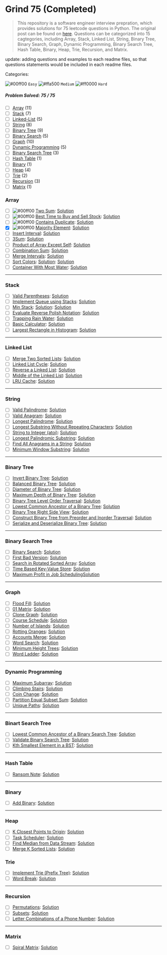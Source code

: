 # Grind 75 (Completed)

> This repository is a software engineer interview prepration, which provides solutions for 75 leetcode questions in Python. The original post can be found on [here](https://www.techinterviewhandbook.org/grind75?grouping=topics&order=difficulty&hours=8). Questions can be categorized into 15 cagtegories, including Array, Stack, Linked List, String, Binary Tree, Binary Search, Graph, Dynamic Programming, Binary Search Tree, Hash Table, Binary, Heap, Trie, Recursion, and Matrix.

update: adding questions and examples to each readme files, so that questions statements would be included in each readme files.

Categories:

![#00ff00](https://placehold.co/1x1/00ff00/00ff00.png) `Easy` 
![#ffa500](https://placehold.co/1x1/ffa500/ffa500.png) `Medium` 
![#ff0000](https://placehold.co/1x1/ff0000/ff0000.png) `Hard` 

##### Problem Solved: 75 / 75

-   [ ] [Array](#array) (11)
-   [ ] [Stack](#stack) (7)
-   [ ] [Linked-List](#linked-list) (5)
-   [ ] [String](#string) (8)
-   [ ] [Binary Tree](#binary-tree) (9)
-   [ ] [Binary Search](#binary-search-tree) (5)
-   [ ] [Graph](#graph) (10)
-   [ ] [Dynamic Programming](#dynamic-programming) (5)
-   [ ] [Binary Search Tree](#binary-search-tree) (3)
-   [ ] [Hash Table](#hash-table) (1)
-   [ ] [Binary](#binary) (1)
-   [ ] [Heap](#heap) (4)
-   [ ] [Trie](#trie) (2)
-   [ ] [Recursion](#recursion) (3)
-   [ ] [Matrix](#matrix) (1)

### Array

-   [ ] ![#00ff00](https://placehold.co/1x1/00ff00/00ff00.png) [Two Sum](https://leetcode.com/problems/two-sum): [Solution](/Array/1-TwoSum)
-   [ ] ![#00ff00](https://placehold.co/1x1/00ff00/00ff00.png) [Best Time to Buy and Sell Stock](https://leetcode.com/problems/best-time-to-buy-and-sell-stock): [Solution](/Array/121-BestTimetoBuyandSellStock/) 
-   [ ] ![#00ff00](https://placehold.co/1x1/00ff00/00ff00.png) [Contains Duplicate](https://leetcode.com/problems/contains-duplicate): [Solution](/Array/217-ContainsDuplicate/)
-   [x] ![#00ff00](https://placehold.co/1x1/00ff00/00ff00.png) [Majority Element](https://leetcode.com/problems/majority-element): [Solution](/Array/169-MajorityElement/)
-   [ ] [Insert Interval](https://leetcode.com/problems/insert-interval): [Solution](/Array/57-InsertInterval/)
-   [ ] [3Sum](https://leetcode.com/problems/3sum/): [Solution](/Array/15-3Sum/)
-   [ ] [Product of Array Except Self](https://leetcode.com/problems/product-of-array-except-self): [Solution](/Array/238-ProductofArrayExceptSelf/)
-   [ ] [Combination Sum](https://leetcode.com/problems/combination-sum): [Solution](/Array/39-CombinationSum/)
-   [ ] [Merge Intervals](https://leetcode.com/problems/merge-intervals): [Solution](/Array/56-MergeIntervals/)
-   [ ] [Sort Colors](https://leetcode.com/problems/sort-colors): [Solution](/Array/75-SortColors/): [Solution](/Array/75-SortColors/)
-   [ ] [Container With Most Water](https://leetcode.com/problems/container-with-most-water): [Solution](/Array/11-ContainerWithMostWater/)

---

### Stack

-   [ ] [Valid Parentheses](https://leetcode.com/problems/valid-parentheses): [Solution](/Stack/20-ValidParentheses/)
-   [ ] [Implement Queue using Stacks](https://leetcode.com/problems/implement-queue-using-stacks): [Solution](/Stack/232-ImplementQueueusingStacks/)
-   [ ] [Min Stack](https://leetcode.com/problems/min-stack): [Solution](/Stack/232-ImplementQueueusingStacks/): [Solution](/Stack/155-MinStack/)
-   [ ] [Evaluate Reverse Polish Notation](https://leetcode.com/problems/evaluate-reverse-polish-notation): [Solution](/Stack/150-EvaluateReversePolishNotation/)
-   [ ] [Trapping Rain Water](https://leetcode.com/problems/trapping-rain-water): [Solution](/Stack/42-TrappingRainWater/)
-   [ ] [Basic Calculator](https://leetcode.com/problems/basic-calculator): [Solution](/Stack/224-BasicCalculator/)
-   [ ] [Largest Rectangle in Histogram](https://leetcode.com/problems/largest-rectangle-in-histogram): [Solution](/Stack/84-LargestRectangleinHistogram/)

---

### Linked List

-   [ ] [Merge Two Sorted Lists](https://leetcode.com/problems/merge-two-sorted-lists): [Solution](/Linked%20List/21-MergeTwoSortedLists/)
-   [ ] [Linked List Cycle](https://leetcode.com/problems/linked-list-cycle): [Solution](/Linked%20List/141-LinkedListCycle/)
-   [ ] [Reverse a Linked List](https://leetcode.com/problems/reverse-linked-list): [Solution](/Linked%20List/206-Reverse-Linked-List/)
-   [ ] [Middle of the Linked List](https://leetcode.com/problems/remove-nth-node-from-end-of-list): [Solution](/Linked%20List/876-MiddleoftheLinkedList/)
-   [ ] [LRU Cache](https://leetcode.com/problems/reorder-list): [Solution](/Linked%20List/146-LRUCache/)

---

### String

-   [ ] [Valid Palindrome](https://leetcode.com/problems/valid-palindrome): [Solution](/String/125-ValidPalindrome/)
-   [ ] [Valid Anagram](https://leetcode.com/problems/valid-anagram): [Solution](/String/242-ValidAnagram/)
-   [ ] [Longest Palindrome](https://leetcode.com/problems/longest-palindrome): [Solution](/String/409-LongestPalindrome/)
-   [ ] [Longest Substring Without Repeating Characters](https://leetcode.com/problems/longest-substring-without-repeating-characters): [Solution](/String/3-LongestSubstringWithoutRepeatingCharacters/)
-   [ ] [String to Integer (atoi)](https://leetcode.com/problems/string-to-integer-atoi): [Solution](</String/8-StringtoInteger(atoi)/>)
-   [ ] [Longest Palindromic Substring](https://leetcode.com/problems/longest-palindromic-substring): [Solution](/String/5-LongestPalindromicSubstring/)
-   [ ] [Find All Anagrams in a String](https://leetcode.com/problems/find-all-anagrams-in-a-string): [Solution](/String/438-FindAllAnagramsinaString/)
-   [ ] [Minimum Window Substring](https://leetcode.com/problems/minimum-window-substring): [Solution](/String/76-MinimumWindowSubstring/)

---

### Binary Tree

-   [ ] [Invert Binary Tree](https://leetcode.com/problems/invert-binary-tree): [Solution](/Binary%20Tree/226-InvertBinaryTree/)
-   [ ] [Balanced Binary Tree](https://leetcode.com/problems/balanced-binary-tree): [Solution](/Binary%20Tree/110-BalancedBinaryTree/)
-   [ ] [Diameter of Binary Tree](https://leetcode.com/problems/diameter-of-binary-tree): [Solution](/Binary%20Tree/543-DiameterofBinaryTree/)
-   [ ] [Maximum Depth of Binary Tree](https://leetcode.com/problems/maximum-depth-of-binary-tree): [Solution](/Binary%20Tree/104-MaximumDepthofBinaryTree/)
-   [ ] [Binary Tree Level Order Traversal](https://leetcode.com/problems/binary-tree-level-order-traversal): [Solution](/Binary%20Tree/102-BinaryTreeLevelOrderTraversal/)
-   [ ] [Lowest Common Ancestor of a Binary Tree](https://leetcode.com/problems/lowest-common-ancestor-of-a-binary-tree): [Solution](/Binary%20Tree/236-LowestCommonAncestorofaBinaryTree/)
-   [ ] [Binary Tree Right Side View](https://leetcode.com/problems/binary-tree-right-side-view): [Solution](/Binary%20Tree/199-BinaryTreeRightSideView/)
-   [ ] [Construct Binary Tree from Preorder and Inorder Traversal](https://leetcode.com/problems/construct-binary-tree-from-preorder-and-inorder-traversal): [Solution](/Binary%20Tree/105-ConstructBinaryTreefromPreorderandInorderTraversal/)
-   [ ] [Serialize and Deserialize Binary Tree](https://leetcode.com/problems/serialize-and-deserialize-binary-tree): [Solution](/Binary%20Tree/297-SerializeandDeserializeBinaryTree/)

---

### Binary Search Tree

-   [ ] [Binary Search](https://leetcode.com/problems/binary-search): [Solution](/Binary%20Search/704-BinarySearch/)
-   [ ] [First Bad Version](https://leetcode.com/problems/first-bad-version): [Solution](/Binary%20Search/278-FirstBadVersion/)
-   [ ] [Search in Rotated Sorted Array](https://leetcode.com/problems/search-in-rotated-sorted-array): [Solution](/Binary%20Search/33-SearchinRotatedSortedArray/)
-   [ ] [Time Based Key-Value Store](https://leetcode.com/problems/time-based-key-value-store): [Solution](/Binary%20Search/981-TimeBasedKey-ValueStore/)
-   [ ] [Maximum Profit in Job Scheduling](https://leetcode.com/problems/maximum-profit-in-job-scheduling)[Solution](/Binary%20Search/1235-MaximumProfitinJobScheduling/)

---

### Graph

-   [ ] [Flood Fill](https://leetcode.com/problems/flood-fill): [Solution](/Graph/733-FloodFill/)
-   [ ] [01 Matrix](https://leetcode.com/problems/01-matrix): [Solution](/Graph/542-01Matrix/)
-   [ ] [Clone Graph](https://leetcode.com/problems/clone-graph): [Solution](/Graph/133-CloneGraph/)
-   [ ] [Course Schedule](https://leetcode.com/problems/course-schedule): [Solution](/Graph/207-CourseSchedule/)
-   [ ] [Number of Islands](https://leetcode.com/problems/number-of-islands): [Solution](/Graph/200-NumberofIslands/)
-   [ ] [Rotting Oranges](https://leetcode.com/problems/rotting-oranges): [Solution](/Graph/994-RottingOranges/)
-   [ ] [Accounts Merge](https://leetcode.com/problems/accounts-merge): [Solution](/Graph/721-AccountsMerge/)
-   [ ] [Word Search](https://leetcode.com/problems/word-search): [Solution](/Graph/79-WordSearch/)
-   [ ] [Minimum Height Trees](https://leetcode.com/problems/minimum-height-trees): [Solution](/Graph/310-MinimumHeightTrees/)
-   [ ] [Word Ladder](https://leetcode.com/problems/word-ladder): [Solution](/Graph/127-WordLadder/)

---

### Dynamic Programming

-   [ ] [Maximum Subarray](https://leetcode.com/problems/maximum-subarray): [Solution](/Dynamic%20Programming/53-MaximumSubarray/)
-   [ ] [Climbing Stairs](https://leetcode.com/problems/climbing-stairs): [Solution](/Dynamic%20Programming/70-ClimbingStairs/)
-   [ ] [Coin Change](https://leetcode.com/problems/coin-change): [Solution](/Dynamic%20Programming/322-CoinChange/)
-   [ ] [Partition Equal Subset Sum](https://leetcode.com/problems/maximum-subarray): [Solution](/Dynamic%20Programming/416-PartitionEqualSubsetSum/)
-   [ ] [Unique Paths](https://leetcode.com/problems/unique-paths): [Solution](/Dynamic%20Programming/62-UniquePaths/)

---

### Binart Search Tree

-   [ ] [Lowest Common Ancestor of a Binary Search Tree](https://leetcode.com/problems/lowest-common-ancestor-of-a-binary-search-tree): [Solution](/Binary%20Search%20Tree/235-LowestCommonAncestorofaBinarySearchTree/)
-   [ ] [Validate Binary Search Tree](https://leetcode.com/problems/validate-binary-search-tree): [Solution](/Binary%20Search%20Tree/)
-   [ ] [Kth Smallest Element in a BST](https://leetcode.com/problems/kth-smallest-element-in-a-bst): [Solution](/Binary%20Search%20Tree/230-KthSmallestElementinaBST/)

---

### Hash Table

-   [ ] [Ransom Note](https://leetcode.com/problems/ransom-note): [Solution](/Hash%20Table/383-RansomNote/)

---

### Binary

-   [ ] [Add Binary](https://leetcode.com/problems/add-binary): [Solution](/Binary/67-AddBinary/)

---

### Heap

-   [ ] [K Closest Points to Origin](https://leetcode.com/problems/k-closest-points-to-origin): [Solution](/Heap/973-KClosestPointstoOrigin/)
-   [ ] [Task Scheduler](https://leetcode.com/problems/task-scheduler): [Solution](/Heap/621-TaskScheduler/)
-   [ ] [Find Median from Data Stream](https://leetcode.com/problems/find-median-from-data-stream/): [Solution](/Heap/295-FindMedianfromDataStream/)
-   [ ] [Merge K Sorted Lists](https://leetcode.com/problems/merge-k-sorted-lists/): [Solution](/Heap/23-MergekSortedLists/)

### Trie

-   [ ] [Implement Trie (Prefix Tree)](https://leetcode.com/problems/implement-trie-prefix-tree): [Solution](</Trie/208-ImplementTrie(PrefixTree)/>)
-   [ ] [Word Break](https://leetcode.com/problems/word-break): [Solution](/Trie/139-WordBreak/)

---

### Recursion

-   [ ] [Permutations](https://leetcode.com/problems/permutations): [Solution](/Recursion/46-Permutations/)
-   [ ] [Subsets](https://leetcode.com/problems/subsets): [Solution](/Recursion/78-Subsets/)
-   [ ] [Letter Combinations of a Phone Number](https://leetcode.com/problems/letter-combinations-of-a-phone-number): [Solution](/Recursion/17-LetterCombinationsofaPhoneNumber/)

---

### Matrix

-   [ ] [Spiral Matrix](https://leetcode.com/problems/spiral-matrix): [Solution](/Matrix/54-SpiralMatrix/)
